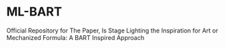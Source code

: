 # ML-BART
Official Repository for The Paper, Is Stage Lighting the Inspiration for Art or Mechanized Formula: A BART Inspired Approach
